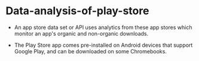 # Data-analysis-of-play-store
- An app store data set or API uses analytics from these app stores which monitor an app's organic and non-organic downloads.

- The Play Store app comes pre-installed on Android devices that support Google Play, and can be downloaded on some Chromebooks.
